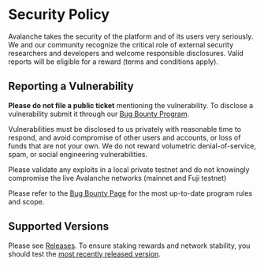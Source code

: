 # Security Policy

Avalanche takes the security of the platform and of its users very seriously. We and our community recognize the critical role of external security researchers and developers and welcome responsible disclosures. Valid reports will be eligible for a reward (terms and conditions apply).

## Reporting a Vulnerability

**Please do not file a public ticket** mentioning the vulnerability. To disclose a vulnerability submit it through our [Bug Bounty Program](https://hackenproof.com/avalanche).

Vulnerabilities must be disclosed to us privately with reasonable time to respond, and avoid compromise of other users and accounts, or loss of funds that are not your own. We do not reward volumetric denial-of-service, spam, or social engineering vulnerabilities. 

Please validate any exploits in a local private testnet and do not knowingly compromise the live Avalanche networks (mainnet and Fuji testnet)

Please refer to the [Bug Bounty Page](https://hackenproof.com/avalanche) for the most up-to-date program rules and scope.

## Supported Versions

Please see [Releases](https://github.com/ava-labs/avalanchego/releases). To ensure staking rewards and network stability, you should test the [most recently released version](https://github.com/ava-labs/avalanchego/releases/latest).


 
 


